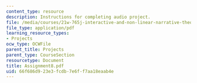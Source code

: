```yaml
---
content_type: resource
description: Instructions for completing audio project.
file: /media/courses/21w-765j-interactive-and-non-linear-narrative-theory-and-practice-spring-2004/66f686d923e3fcdb7e6ff7aa18eaab4e_Assignment8.pdf
file_type: application/pdf
learning_resource_types:
- Projects
ocw_type: OCWFile
parent_title: Projects
parent_type: CourseSection
resourcetype: Document
title: Assignment8.pdf
uid: 66f686d9-23e3-fcdb-7e6f-f7aa18eaab4e
---
```

